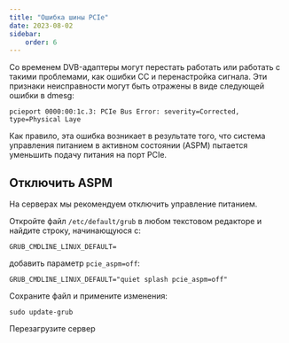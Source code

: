 ```yaml
---
title: "Ошибка шины PCIe"
date: 2023-08-02
sidebar:
    order: 6
---
```


Со временем DVB-адаптеры могут перестать работать или работать с такими проблемами, как ошибки CC и перенастройка сигнала. Эти признаки неисправности могут быть отражены в виде следующей ошибки в dmesg:

```
pcieport 0000:00:1c.3: PCIe Bus Error: severity=Corrected, type=Physical Laye
```

Как правило, эта ошибка возникает в результате того, что система управления питанием в активном состоянии (ASPM) пытается уменьшить подачу питания на порт PCIe.

## Отключить ASPM[](https://help.cesbo.com/misc/troubleshooting/dvb/pcie#disable-aspm)

На серверах мы рекомендуем отключить управление питанием.

Откройте файл `/etc/default/grub` в любом текстовом редакторе и найдите строку, начинающуюся с:

```
GRUB_CMDLINE_LINUX_DEFAULT=
```

добавить параметр `pcie_aspm=off`:

```
GRUB_CMDLINE_LINUX_DEFAULT="quiet splash pcie_aspm=off"
```

Сохраните файл и примените изменения:

```
sudo update-grub
```

Перезагрузите сервер
